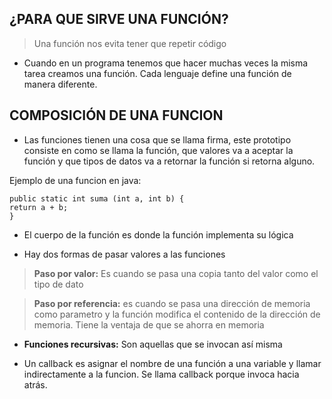 ## ¿PARA QUE SIRVE UNA FUNCIÓN?
>Una función nos evita tener que repetir código

- Cuando en un programa tenemos que hacer muchas veces la misma tarea creamos una función. Cada lenguaje define una función de manera diferente.


## COMPOSICIÓN DE UNA FUNCION
- Las funciones tienen una cosa que se llama firma, este prototipo consiste en 
como se llama la función, que valores va a aceptar la función y que tipos de datos va a retornar la función si retorna alguno.

Ejemplo de una funcion en java:
		
	public static int suma (int a, int b) {
	return a + b;
	}

- El cuerpo de la función es donde la función implementa su lógica


- Hay dos formas de pasar valores a las funciones

>**Paso por valor:** Es cuando se pasa  una copia tanto del valor como el tipo de dato

>**Paso por referencia:** es cuando se pasa una dirección de memoria como parametro y la función modifica el contenido de la dirección de memoria. Tiene la ventaja de que se ahorra en memoria

- **Funciones recursivas:** Son aquellas que se invocan así misma

- Un callback es asignar el nombre de una función a una variable y llamar indirectamente a la funcion. Se llama callback porque invoca hacia atrás.